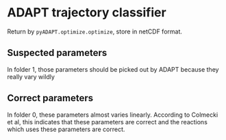 # ADAPT trajectory classifier

Return by `pyADAPT.optimize.optimize`, store in netCDF format.

## Suspected parameters

In folder 1, those parameters should be picked out by ADAPT because they really vary wildly

## Correct parameters

In folder 0, these parameters almost varies linearly. According to Colmecki et al, this indicates that these parameters are correct and the reactions which uses these parameters are correct.
